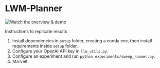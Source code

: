 # LWM-Planner

[![Watch the overview & demo](https://img.youtube.com/vi/9h7VwNjf08k/hqdefault.jpg)](https://www.youtube.com/watch?v=9h7VwNjf08k)

Instructions to replicate results
1. Install dependencies in `setup` folder, creating a conda env, then install requirements inside `setup` folder.  
2. Configure your OpenAI API key in `llm_utils.py`.  
3. Configure an experiment and run `python experiments/sweep_runner.py`.  
4. Marvel!
